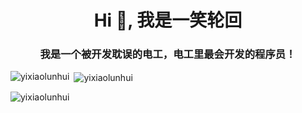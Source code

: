 <h1 align="center">Hi 👋, 我是一笑轮回</h1>
<h3 align="center">我是一个被开发耽误的电工，电工里最会开发的程序员！</h3>


<p><img align="left" src="https://github-readme-stats.vercel.app/api/top-langs?username=yixiaolunhui&show_icons=true&locale=en&layout=compact" alt="yixiaolunhui" /></p>

<p>&nbsp;<img align="center" src="https://github-readme-stats.vercel.app/api?username=yixiaolunhui&show_icons=true&locale=en" alt="yixiaolunhui" /></p>

<p><img align="center" src="https://github-readme-streak-stats.herokuapp.com/?user=yixiaolunhui&" alt="yixiaolunhui" /></p>

